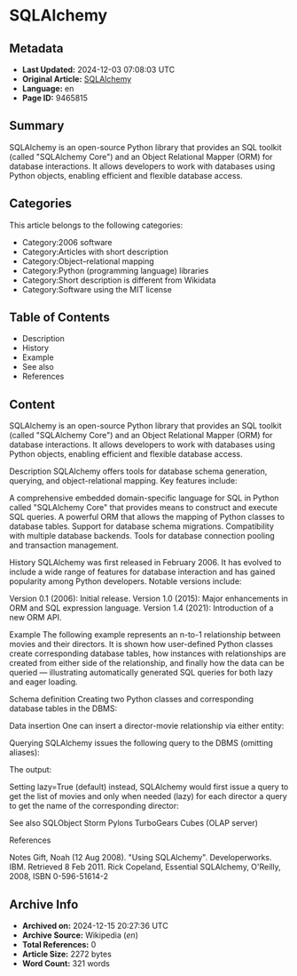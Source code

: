 # SQLAlchemy

## Metadata
- **Last Updated:** 2024-12-03 07:08:03 UTC
- **Original Article:** [SQLAlchemy](https://en.wikipedia.org/wiki/SQLAlchemy)
- **Language:** en
- **Page ID:** 9465815

## Summary
SQLAlchemy is an open-source Python library that provides an SQL toolkit (called "SQLAlchemy Core") and an Object Relational Mapper (ORM) for database interactions. It allows developers to work with databases using Python objects, enabling efficient and flexible database access.

## Categories
This article belongs to the following categories:

- Category:2006 software
- Category:Articles with short description
- Category:Object–relational mapping
- Category:Python (programming language) libraries
- Category:Short description is different from Wikidata
- Category:Software using the MIT license

## Table of Contents

- Description
- History
- Example
- See also
- References

## Content

SQLAlchemy is an open-source Python library that provides an SQL toolkit (called "SQLAlchemy Core") and an Object Relational Mapper (ORM) for database interactions. It allows developers to work with databases using Python objects, enabling efficient and flexible database access.

Description
SQLAlchemy offers tools for database schema generation, querying, and object-relational mapping. Key features include:

A comprehensive embedded domain-specific language for SQL in Python called "SQLAlchemy Core" that provides means to construct and execute SQL queries.
A powerful ORM that allows the mapping of Python classes to database tables.
Support for database schema migrations.
Compatibility with multiple database backends.
Tools for database connection pooling and transaction management.

History
SQLAlchemy was first released in February 2006. It has evolved to include a wide range of features for database interaction and has gained popularity among Python developers. Notable versions include:

Version 0.1 (2006): Initial release.
Version 1.0 (2015): Major enhancements in ORM and SQL expression language.
Version 1.4 (2021): Introduction of a new ORM API.

Example
The following example represents an n-to-1 relationship between movies and their directors. It is shown how user-defined Python classes create corresponding database tables, how instances with relationships are created from either side of the relationship, and finally how the data can be queried — illustrating automatically generated SQL queries for both lazy and eager loading.

Schema definition
Creating two Python classes and corresponding database tables in the DBMS:

Data insertion
One can insert a director-movie relationship via either entity:

Querying
SQLAlchemy issues the following query to the DBMS (omitting aliases):

The output:

Setting lazy=True (default) instead, SQLAlchemy would first issue a query to get the list of movies and only when needed (lazy) for each director a query to get the name of the corresponding director:

See also
SQLObject
Storm
Pylons
TurboGears
Cubes (OLAP server)

References

Notes
Gift, Noah (12 Aug 2008). "Using SQLAlchemy". Developerworks. IBM. Retrieved 8 Feb 2011.
Rick Copeland, Essential SQLAlchemy, O'Reilly, 2008, ISBN 0-596-51614-2

## Archive Info
- **Archived on:** 2024-12-15 20:27:36 UTC
- **Archive Source:** Wikipedia (_en_)
- **Total References:** 0
- **Article Size:** 2272 bytes
- **Word Count:** 321 words
